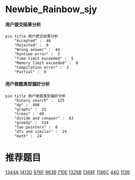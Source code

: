# Newbie_Rainbow_sjy

<!-- tabs:start -->



#### **用户提交结果分析**

```mermaid
pie title 用户提交结果分析
    "Accepted" :  46
    "Rejected" :  0
    "Wrong answer" :  44
    "Runtime error" :  3
    "Time limit exceeded" :  5
    "Memory limit exceeded" :  0
    "Compilation error" :  2
    "Partial" :  0
```

#### **用户做题类型偏好分析**

```mermaid
pie title 用户做题类型偏好分析
    "binary search" :  125
    "dp" :  498
    "graphs" :  31
    "trees" :  69
    "divide and conquer" :  63
    "greedy" :  524
    "two pointers" :  0
    "dfs and similar" :  24
    "math" :  24
```



<!-- tabs:end -->
# 推荐题目
[1344A](https://codeforces.com/contest/1344/problem/A)
[1413D](https://codeforces.com/contest/1413/problem/D)
[976F](https://codeforces.com/contest/976/problem/F)
[963B](https://codeforces.com/contest/963/problem/B)
[710E](https://codeforces.com/contest/710/problem/E)
[1325B](https://codeforces.com/contest/1325/problem/B)
[1368F](https://codeforces.com/contest/1368/problem/F)
[1186C](https://codeforces.com/contest/1186/problem/C)
[44G](https://codeforces.com/contest/44/problem/G)
[113B](https://codeforces.com/contest/113/problem/B)
